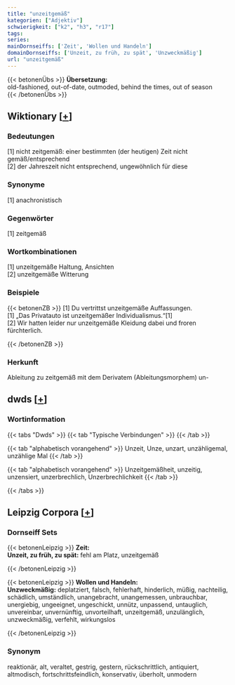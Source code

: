 ```yaml
---
title: "unzeitgemäß"
kategorien: ["Adjektiv"]
schwierigkeit: ["k2", "h3", "r17"]
tags:
series:
mainDornseiffs: ['Zeit', 'Wollen und Handeln']
domainDornseiffs: ['Unzeit, zu früh, zu spät', 'Unzweckmäßig']
url: "unzeitgemäß"
---
```


{{< betonenÜbs >}}
**Übersetzung:**  
old-fashioned, out-of-date, outmoded, behind the times, out of season  
{{< /betonenÜbs >}}

## Wiktionary [[+](https://de.wiktionary.org/wiki/unzeitgemäß)]

### Bedeutungen
[1] nicht zeitgemäß: einer bestimmten (der heutigen) Zeit nicht gemäß/entsprechend  
[2] der Jahreszeit nicht entsprechend, ungewöhnlich für diese  

### Synonyme
[1] anachronistisch  

### Gegenwörter
[1] zeitgemäß  

### Wortkombinationen
[1] unzeitgemäße Haltung, Ansichten  
[2] unzeitgemäße Witterung  

### Beispiele
{{< betonenZB >}}
[1] Du vertrittst unzeitgemäße Auffassungen.  
[1] „Das Privatauto ist unzeitgemäßer Individualismus.“[1]  
[2] Wir hatten leider nur unzeitgemäße Kleidung dabei und froren fürchterlich.  

{{< /betonenZB >}}
### Herkunft
Ableitung zu zeitgemäß mit dem Derivatem (Ableitungsmorphem) un-  



## dwds [[+](https://www.dwds.de/wb/unzeitgemäß)]

### Wortinformation
{{< tabs "Dwds" >}}
{{< tab "Typische Verbindungen" >}}
{{< /tab >}}

{{< tab "alphabetisch vorangehend" >}}
Unzeit, Unze, unzart, unzähligemal, unzählige Mal
{{< /tab >}}

{{< tab "alphabetisch vorangehend" >}}
Unzeitgemäßheit, unzeitig, unzensiert, unzerbrechlich, Unzerbrechlichkeit
{{< /tab >}}

{{< /tabs >}}

## Leipzig Corpora [[+](https://corpora.uni-leipzig.de/en/res?word=unzeitgemäß&corpusId=deu_newscrawl-public_2018)]

### Dornseiff Sets
{{< betonenLeipzig >}}
**Zeit:**  
**Unzeit, zu früh, zu spät:** fehl am Platz, unzeitgemäß  

{{< /betonenLeipzig >}}


{{< betonenLeipzig >}}
**Wollen und Handeln:**  
**Unzweckmäßig:** deplatziert, falsch, fehlerhaft, hinderlich, müßig, nachteilig, schädlich, umständlich, unangebracht, unangemessen, unbrauchbar, unergiebig, ungeeignet, ungeschickt, unnütz, unpassend, untauglich, unvereinbar, unvernünftig, unvorteilhaft, unzeitgemäß, unzulänglich, unzweckmäßig, verfehlt, wirkungslos  

{{< /betonenLeipzig >}}

### Synonym
reaktionär, alt, veraltet, gestrig, gestern, rückschrittlich, antiquiert, altmodisch, fortschrittsfeindlich, konservativ, überholt, unmodern

